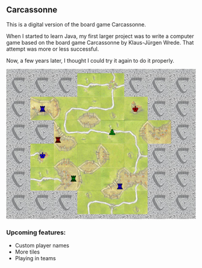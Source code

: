 ## Carcassonne

This is a digital version of the board game Carcassonne.

When I started to learn Java, my first larger project was to write a computer game based on the board game Carcassonne by Klaus-Jürgen Wrede. That attempt was more or less successful.

Now, a few years later, I thought I could try it again to do it properly.
<p align="center"> 
<img alt="a screenshot of the game" src="/preview.png?raw=true" width="700">
</p>

### Upcoming features:
* Custom player names
* More tiles
* Playing in teams

